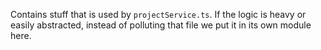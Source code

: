 Contains stuff that is used by `projectService.ts`. If the logic is heavy or easily abstracted, instead of polluting that file we put it in its own module here. 
